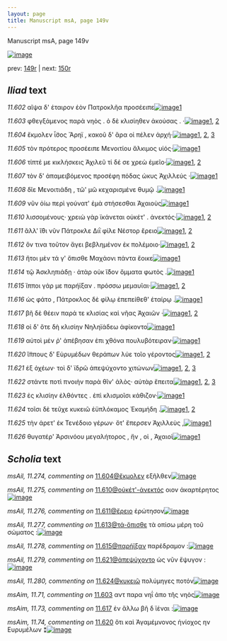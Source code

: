```yaml
---
layout: page
title: Manuscript msA, page 149v
---
```


Manuscript msA, page 149v

[![image](http://www.homermultitext.org/iipsrv?OBJ=IIP,1.0&FIF=/project/homer/pyramidal/deepzoom/hmt/vaimg/2017a/VA149VN_0651.tif&WID=100&CVT=JPEG)](http://www.homermultitext.org/ict2/?urn=urn:cite2:hmt:vaimg.2017a:VA149VN_0651)

prev:  [149r](../149r/) | next:  [150r](../150r/)

## *Iliad* text

*11.602* <a id="11.602"/> αῖψα δ' ἑταιρον ἑὸν Πατροκλῆα προσέειπε[![image](http://www.homermultitext.org/iipsrv?OBJ=IIP,1.0&FIF=/project/homer/pyramidal/deepzoom/hmt/vaimg/2017a/VA149VN_0651.tif&RGN=0.488,0.2236,0.359,0.0293&WID=1000&CVT=JPEG)](http://www.homermultitext.org/ict2/?urn=urn:cite2:hmt:vaimg.2017a:VA149VN_0651@0.488,0.2236,0.359,0.0293)[1](#msA_11.164)

*11.603* <a id="11.603"/> φθεγξάμενος παρὰ νηὸς . ὁ δὲ κλισίηθεν ἀκούσας . ·[![image](http://www.homermultitext.org/iipsrv?OBJ=IIP,1.0&FIF=/project/homer/pyramidal/deepzoom/hmt/vaimg/2017a/VA149VN_0651.tif&RGN=0.488,0.2461,0.413,0.0278&WID=1000&CVT=JPEG)](http://www.homermultitext.org/ict2/?urn=urn:cite2:hmt:vaimg.2017a:VA149VN_0651@0.488,0.2461,0.413,0.0278)[1](#msAim_11.71), [2](#msA_11.164)

*11.604* <a id="11.604"/> ἔκμολεν ἶ̈σος Ἄρηϊ , κακοῦ δ' ἄρα οἱ πέλεν ἀρχή·[![image](http://www.homermultitext.org/iipsrv?OBJ=IIP,1.0&FIF=/project/homer/pyramidal/deepzoom/hmt/vaimg/2017a/VA149VN_0651.tif&RGN=0.485,0.2663,0.41,0.0255&WID=1000&CVT=JPEG)](http://www.homermultitext.org/ict2/?urn=urn:cite2:hmt:vaimg.2017a:VA149VN_0651@0.485,0.2663,0.41,0.0255)[1](#msAil_11.274), [2](#msA_11.222), [3](#msA_11.164)

*11.605* <a id="11.605"/> τὸν πρότερος προσέειπε Μενοιτίου ἄλκιμος υἱός·[![image](http://www.homermultitext.org/iipsrv?OBJ=IIP,1.0&FIF=/project/homer/pyramidal/deepzoom/hmt/vaimg/2017a/VA149VN_0651.tif&RGN=0.485,0.2843,0.419,0.0285&WID=1000&CVT=JPEG)](http://www.homermultitext.org/ict2/?urn=urn:cite2:hmt:vaimg.2017a:VA149VN_0651@0.485,0.2843,0.419,0.0285)[1](#msA_11.164)

*11.606* <a id="11.606"/> τίπτέ με κικλήσκεις Ἀχιλεῦ τί δέ σε χρεὼ ἐμεῖο·[![image](http://www.homermultitext.org/iipsrv?OBJ=IIP,1.0&FIF=/project/homer/pyramidal/deepzoom/hmt/vaimg/2017a/VA149VN_0651.tif&RGN=0.487,0.3038,0.412,0.0233&WID=1000&CVT=JPEG)](http://www.homermultitext.org/ict2/?urn=urn:cite2:hmt:vaimg.2017a:VA149VN_0651@0.487,0.3038,0.412,0.0233)[1](#msA_11.223), [2](#msA_11.164)

*11.607* <a id="11.607"/> τὸν δ' ἀπαμειβόμενος προσέφη πόδας ὠκυς Ἀχιλλεύς ·[![image](http://www.homermultitext.org/iipsrv?OBJ=IIP,1.0&FIF=/project/homer/pyramidal/deepzoom/hmt/vaimg/2017a/VA149VN_0651.tif&RGN=0.49,0.3218,0.442,0.0255&WID=1000&CVT=JPEG)](http://www.homermultitext.org/ict2/?urn=urn:cite2:hmt:vaimg.2017a:VA149VN_0651@0.49,0.3218,0.442,0.0255)[1](#msA_11.164)

*11.608* <a id="11.608"/> δῖε Μενοιτιάδη , τῶ' μῶ κεχαρισμένε θυμῷ .[![image](http://www.homermultitext.org/iipsrv?OBJ=IIP,1.0&FIF=/project/homer/pyramidal/deepzoom/hmt/vaimg/2017a/VA149VN_0651.tif&RGN=0.488,0.3406,0.396,0.0255&WID=1000&CVT=JPEG)](http://www.homermultitext.org/ict2/?urn=urn:cite2:hmt:vaimg.2017a:VA149VN_0651@0.488,0.3406,0.396,0.0255)[1](#msA_11.164)

*11.609* <a id="11.609"/> νῦν ὀίω περὶ γούνατ' ἐμὰ στήσεσθαι Ἀχαιοὺς[![image](http://www.homermultitext.org/iipsrv?OBJ=IIP,1.0&FIF=/project/homer/pyramidal/deepzoom/hmt/vaimg/2017a/VA149VN_0651.tif&RGN=0.494,0.3593,0.379,0.027&WID=1000&CVT=JPEG)](http://www.homermultitext.org/ict2/?urn=urn:cite2:hmt:vaimg.2017a:VA149VN_0651@0.494,0.3593,0.379,0.027)[1](#msA_11.164)

*11.610* <a id="11.610"/> λισσομένους· χρειὼ γὰρ ϊκάνεται οὐκέτ' . ἀνεκτός·[![image](http://www.homermultitext.org/iipsrv?OBJ=IIP,1.0&FIF=/project/homer/pyramidal/deepzoom/hmt/vaimg/2017a/VA149VN_0651.tif&RGN=0.494,0.3796,0.425,0.0255&WID=1000&CVT=JPEG)](http://www.homermultitext.org/ict2/?urn=urn:cite2:hmt:vaimg.2017a:VA149VN_0651@0.494,0.3796,0.425,0.0255)[1](#msAim_11.72), [2](#msA_11.164)

*11.611* <a id="11.611"/> ἂλλ' ἴ̈θι νῦν Πάτροκλε Διῒ φίλε Νέστορ ἔρειο[![image](http://www.homermultitext.org/iipsrv?OBJ=IIP,1.0&FIF=/project/homer/pyramidal/deepzoom/hmt/vaimg/2017a/VA149VN_0651.tif&RGN=0.497,0.3968,0.364,0.0248&WID=1000&CVT=JPEG)](http://www.homermultitext.org/ict2/?urn=urn:cite2:hmt:vaimg.2017a:VA149VN_0651@0.497,0.3968,0.364,0.0248)[1](#msAil_11.276), [2](#msA_11.164)

*11.612* <a id="11.612"/> ὅν τινα τοῦτον ἄγει βεβλημένον ἐκ πολέμοιο·[![image](http://www.homermultitext.org/iipsrv?OBJ=IIP,1.0&FIF=/project/homer/pyramidal/deepzoom/hmt/vaimg/2017a/VA149VN_0651.tif&RGN=0.499,0.4164,0.386,0.0225&WID=1000&CVT=JPEG)](http://www.homermultitext.org/ict2/?urn=urn:cite2:hmt:vaimg.2017a:VA149VN_0651@0.499,0.4164,0.386,0.0225)[1](#msA_11.164), [2](#msA_11.224)

*11.613* <a id="11.613"/> ἤτοι μὲν τά γ' ὄπισθε Μαχάονι πάντα ἔοικε[![image](http://www.homermultitext.org/iipsrv?OBJ=IIP,1.0&FIF=/project/homer/pyramidal/deepzoom/hmt/vaimg/2017a/VA149VN_0651.tif&RGN=0.499,0.4344,0.379,0.0248&WID=1000&CVT=JPEG)](http://www.homermultitext.org/ict2/?urn=urn:cite2:hmt:vaimg.2017a:VA149VN_0651@0.499,0.4344,0.379,0.0248)[1](#msA_11.164)

*11.614* <a id="11.614"/> τῷ Ἀσκληπιάδῃ · ἀτὰρ οὐκ ἴ̈δον ὄμματα φωτὸς .[![image](http://www.homermultitext.org/iipsrv?OBJ=IIP,1.0&FIF=/project/homer/pyramidal/deepzoom/hmt/vaimg/2017a/VA149VN_0651.tif&RGN=0.497,0.4524,0.42,0.0255&WID=1000&CVT=JPEG)](http://www.homermultitext.org/ict2/?urn=urn:cite2:hmt:vaimg.2017a:VA149VN_0651@0.497,0.4524,0.42,0.0255)[1](#msA_11.164)

*11.615* <a id="11.615"/> ἵπποι γάρ με παρήϊξαν . πρόσσω μεμαυῖαι·[![image](http://www.homermultitext.org/iipsrv?OBJ=IIP,1.0&FIF=/project/homer/pyramidal/deepzoom/hmt/vaimg/2017a/VA149VN_0651.tif&RGN=0.498,0.4726,0.396,0.0233&WID=1000&CVT=JPEG)](http://www.homermultitext.org/ict2/?urn=urn:cite2:hmt:vaimg.2017a:VA149VN_0651@0.498,0.4726,0.396,0.0233)[1](#msAil_11.278), [2](#msA_11.164)

*11.616* <a id="11.616"/> ὡς φάτο , Πάτροκλος δὲ φίλῳ ἐπεπείθεθ' ἑταίρῳ .[![image](http://www.homermultitext.org/iipsrv?OBJ=IIP,1.0&FIF=/project/homer/pyramidal/deepzoom/hmt/vaimg/2017a/VA149VN_0651.tif&RGN=0.493,0.4906,0.41,0.0225&WID=1000&CVT=JPEG)](http://www.homermultitext.org/ict2/?urn=urn:cite2:hmt:vaimg.2017a:VA149VN_0651@0.493,0.4906,0.41,0.0225)[1](#msA_11.164)

*11.617* <a id="11.617"/> βῆ δὲ θέειν παρά τε κλισίας καὶ νῆας Ἀχαιῶν ·[![image](http://www.homermultitext.org/iipsrv?OBJ=IIP,1.0&FIF=/project/homer/pyramidal/deepzoom/hmt/vaimg/2017a/VA149VN_0651.tif&RGN=0.498,0.5079,0.399,0.0255&WID=1000&CVT=JPEG)](http://www.homermultitext.org/ict2/?urn=urn:cite2:hmt:vaimg.2017a:VA149VN_0651@0.498,0.5079,0.399,0.0255)[1](#msAim_11.73), [2](#msA_11.164)

*11.618* <a id="11.618"/> οἱ δ' ὅτε δὴ κλισίην Νηληϊάδεω ἀφίκοντο[![image](http://www.homermultitext.org/iipsrv?OBJ=IIP,1.0&FIF=/project/homer/pyramidal/deepzoom/hmt/vaimg/2017a/VA149VN_0651.tif&RGN=0.501,0.5251,0.372,0.0263&WID=1000&CVT=JPEG)](http://www.homermultitext.org/ict2/?urn=urn:cite2:hmt:vaimg.2017a:VA149VN_0651@0.501,0.5251,0.372,0.0263)[1](#msA_11.164)

*11.619* <a id="11.619"/> αὐτοὶ μέν ῥ' ἀπέβησαν ἐπι χθόνα πουλυβότειραν·[![image](http://www.homermultitext.org/iipsrv?OBJ=IIP,1.0&FIF=/project/homer/pyramidal/deepzoom/hmt/vaimg/2017a/VA149VN_0651.tif&RGN=0.498,0.5461,0.421,0.0225&WID=1000&CVT=JPEG)](http://www.homermultitext.org/ict2/?urn=urn:cite2:hmt:vaimg.2017a:VA149VN_0651@0.498,0.5461,0.421,0.0225)[1](#msA_11.164)

*11.620* <a id="11.620"/> ἵ̈ππους δ' Εὐρυμέδων θεράπων λύε τοῖο γέροντος[![image](http://www.homermultitext.org/iipsrv?OBJ=IIP,1.0&FIF=/project/homer/pyramidal/deepzoom/hmt/vaimg/2017a/VA149VN_0651.tif&RGN=0.501,0.5649,0.418,0.0225&WID=1000&CVT=JPEG)](http://www.homermultitext.org/ict2/?urn=urn:cite2:hmt:vaimg.2017a:VA149VN_0651@0.501,0.5649,0.418,0.0225)[1](#msAim_11.74), [2](#msA_11.164)

*11.621* <a id="11.621"/> ἐξ ὀχέων· τοὶ δ' ϊδρῶ ἀπεψύχοντο χιτώνων[![image](http://www.homermultitext.org/iipsrv?OBJ=IIP,1.0&FIF=/project/homer/pyramidal/deepzoom/hmt/vaimg/2017a/VA149VN_0651.tif&RGN=0.496,0.5814,0.389,0.0248&WID=1000&CVT=JPEG)](http://www.homermultitext.org/ict2/?urn=urn:cite2:hmt:vaimg.2017a:VA149VN_0651@0.496,0.5814,0.389,0.0248)[1](#msA_11.225), [2](#msAil_11.279), [3](#msA_11.164)

*11.622* <a id="11.622"/> στάντε ποτὶ πνοιὴν παρὰ θῖν' ἁλὸς· αὐτὰρ ἔπειτα[![image](http://www.homermultitext.org/iipsrv?OBJ=IIP,1.0&FIF=/project/homer/pyramidal/deepzoom/hmt/vaimg/2017a/VA149VN_0651.tif&RGN=0.503,0.6017,0.405,0.024&WID=1000&CVT=JPEG)](http://www.homermultitext.org/ict2/?urn=urn:cite2:hmt:vaimg.2017a:VA149VN_0651@0.503,0.6017,0.405,0.024)[1](#msA_11.226), [2](#msAim_11.75), [3](#msA_11.164)

*11.623* <a id="11.623"/> ἐς κλισίην ἐλθόντες . ἐπὶ κλισμοῖσι κάθιζον·[![image](http://www.homermultitext.org/iipsrv?OBJ=IIP,1.0&FIF=/project/homer/pyramidal/deepzoom/hmt/vaimg/2017a/VA149VN_0651.tif&RGN=0.494,0.6204,0.388,0.024&WID=1000&CVT=JPEG)](http://www.homermultitext.org/ict2/?urn=urn:cite2:hmt:vaimg.2017a:VA149VN_0651@0.494,0.6204,0.388,0.024)[1](#msA_11.164)

*11.624* <a id="11.624"/> τοῖσι δὲ τεῦχε κυκειῶ ἐϋπλόκαμος Ἐκαμήδη .[![image](http://www.homermultitext.org/iipsrv?OBJ=IIP,1.0&FIF=/project/homer/pyramidal/deepzoom/hmt/vaimg/2017a/VA149VN_0651.tif&RGN=0.498,0.6399,0.413,0.0225&WID=1000&CVT=JPEG)](http://www.homermultitext.org/ict2/?urn=urn:cite2:hmt:vaimg.2017a:VA149VN_0651@0.498,0.6399,0.413,0.0225)[1](#msAil_11.280), [2](#msA_11.164)

*11.625* <a id="11.625"/> τὴν άρετ' ἐκ Τενέδοιο γέρων· ὅτ' ἔπερσεν Ἀχιλλεὺς ,[![image](http://www.homermultitext.org/iipsrv?OBJ=IIP,1.0&FIF=/project/homer/pyramidal/deepzoom/hmt/vaimg/2017a/VA149VN_0651.tif&RGN=0.498,0.6579,0.422,0.024&WID=1000&CVT=JPEG)](http://www.homermultitext.org/ict2/?urn=urn:cite2:hmt:vaimg.2017a:VA149VN_0651@0.498,0.6579,0.422,0.024)[1](#msA_11.164)

*11.626* <a id="11.626"/> θυγατέρ' Ἀρσινόου μεγαλήτορος , ἥν , οἱ , Ἀχαιοὶ[![image](http://www.homermultitext.org/iipsrv?OBJ=IIP,1.0&FIF=/project/homer/pyramidal/deepzoom/hmt/vaimg/2017a/VA149VN_0651.tif&RGN=0.499,0.6774,0.383,0.0315&WID=1000&CVT=JPEG)](http://www.homermultitext.org/ict2/?urn=urn:cite2:hmt:vaimg.2017a:VA149VN_0651@0.499,0.6774,0.383,0.0315)[1](#msA_11.164)

## *Scholia* text

*msAil, 11.274, commenting on* [11.604@ἔκμολεν](#11.604@ἔκμολεν)  <a id="msAil_11.274"/> εξῆλθεν[![image](http://www.homermultitext.org/iipsrv?OBJ=IIP,1.0&FIF=/project/homer/pyramidal/deepzoom/hmt/vaimg/2017a/VA149VN_0651.tif&RGN=0.515,0.2626,0.039,0.0143&WID=1000&CVT=JPEG)](http://www.homermultitext.org/ict2/?urn=urn:cite2:hmt:vaimg.2017a:VA149VN_0651@0.515,0.2626,0.039,0.0143)

*msAil, 11.275, commenting on* [11.610@οὐκέτ'-ἀνεκτός](#11.610@οὐκέτ'-ἀνεκτός)  <a id="msAil_11.275"/> οιον ἀκαρτέρητος[![image](http://www.homermultitext.org/iipsrv?OBJ=IIP,1.0&FIF=/project/homer/pyramidal/deepzoom/hmt/vaimg/2017a/VA149VN_0651.tif&RGN=0.826,0.3736,0.07,0.0165&WID=1000&CVT=JPEG)](http://www.homermultitext.org/ict2/?urn=urn:cite2:hmt:vaimg.2017a:VA149VN_0651@0.826,0.3736,0.07,0.0165)

*msAil, 11.276, commenting on* [11.611@ἔρειο](#11.611@ἔρειο)  <a id="msAil_11.276"/> ἐρώτησον[![image](http://www.homermultitext.org/iipsrv?OBJ=IIP,1.0&FIF=/project/homer/pyramidal/deepzoom/hmt/vaimg/2017a/VA149VN_0651.tif&RGN=0.847,0.3976,0.05,0.015&WID=1000&CVT=JPEG)](http://www.homermultitext.org/ict2/?urn=urn:cite2:hmt:vaimg.2017a:VA149VN_0651@0.847,0.3976,0.05,0.015)

*msAil, 11.277, commenting on* [11.613@τά-ὄπισθε](#11.613@τά-ὄπισθε)  <a id="msAil_11.277"/> τὰ οπίσω μέρη τοῦ σώματος :[![image](http://www.homermultitext.org/iipsrv?OBJ=IIP,1.0&FIF=/project/homer/pyramidal/deepzoom/hmt/vaimg/2017a/VA149VN_0651.tif&RGN=0.643,0.4291,0.101,0.0158&WID=1000&CVT=JPEG)](http://www.homermultitext.org/ict2/?urn=urn:cite2:hmt:vaimg.2017a:VA149VN_0651@0.643,0.4291,0.101,0.0158)

*msAil, 11.278, commenting on* [11.615@παρήϊξαν](#11.615@παρήϊξαν)  <a id="msAil_11.278"/> παρέδραμον :[![image](http://www.homermultitext.org/iipsrv?OBJ=IIP,1.0&FIF=/project/homer/pyramidal/deepzoom/hmt/vaimg/2017a/VA149VN_0651.tif&RGN=0.635,0.4659,0.075,0.0165&WID=1000&CVT=JPEG)](http://www.homermultitext.org/ict2/?urn=urn:cite2:hmt:vaimg.2017a:VA149VN_0651@0.635,0.4659,0.075,0.0165)

*msAil, 11.279, commenting on* [11.621@ἀπεψύχοντο](#11.621@ἀπεψύχοντο)  <a id="msAil_11.279"/> ὡς νῦν ἔψυγον :[![image](http://www.homermultitext.org/iipsrv?OBJ=IIP,1.0&FIF=/project/homer/pyramidal/deepzoom/hmt/vaimg/2017a/VA149VN_0651.tif&RGN=0.72,0.5769,0.078,0.0158&WID=1000&CVT=JPEG)](http://www.homermultitext.org/ict2/?urn=urn:cite2:hmt:vaimg.2017a:VA149VN_0651@0.72,0.5769,0.078,0.0158)

*msAil, 11.280, commenting on* [11.624@κυκειῶ](#11.624@κυκειῶ)  <a id="msAil_11.280"/> πολύμηγες ποτόν[![image](http://www.homermultitext.org/iipsrv?OBJ=IIP,1.0&FIF=/project/homer/pyramidal/deepzoom/hmt/vaimg/2017a/VA149VN_0651.tif&RGN=0.646,0.6339,0.072,0.0135&WID=1000&CVT=JPEG)](http://www.homermultitext.org/ict2/?urn=urn:cite2:hmt:vaimg.2017a:VA149VN_0651@0.646,0.6339,0.072,0.0135)

*msAim, 11.71, commenting on* [11.603](#11.603)  <a id="msAim_11.71"/> αντ παρα νηΐ ἀπο τῆς νηὸς[![image](http://www.homermultitext.org/iipsrv?OBJ=IIP,1.0&FIF=/project/homer/pyramidal/deepzoom/hmt/vaimg/2017a/VA149VN_0651.tif&RGN=0.433,0.2438,0.062,0.0285&WID=1000&CVT=JPEG)](http://www.homermultitext.org/ict2/?urn=urn:cite2:hmt:vaimg.2017a:VA149VN_0651@0.433,0.2438,0.062,0.0285)

*msAim, 11.73, commenting on* [11.617](#11.617)  <a id="msAim_11.73"/> ἐν ἄλλω βῆ δ ϊέναι :[![image](http://www.homermultitext.org/iipsrv?OBJ=IIP,1.0&FIF=/project/homer/pyramidal/deepzoom/hmt/vaimg/2017a/VA149VN_0651.tif&RGN=0.442,0.5071,0.06,0.0293&WID=1000&CVT=JPEG)](http://www.homermultitext.org/ict2/?urn=urn:cite2:hmt:vaimg.2017a:VA149VN_0651@0.442,0.5071,0.06,0.0293)

*msAim, 11.74, commenting on* [11.620](#11.620)  <a id="msAim_11.74"/> ὅτι καὶ Ἀγαμέμνονος ἡνίοχος ην Ευρυμέλων ⁑[![image](http://www.homermultitext.org/iipsrv?OBJ=IIP,1.0&FIF=/project/homer/pyramidal/deepzoom/hmt/vaimg/2017a/VA149VN_0651.tif&RGN=0.434,0.5649,0.066,0.0495&WID=1000&CVT=JPEG)](http://www.homermultitext.org/ict2/?urn=urn:cite2:hmt:vaimg.2017a:VA149VN_0651@0.434,0.5649,0.066,0.0495)